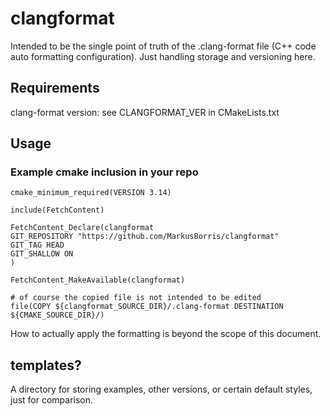 # clangformat

Intended to be the single point of truth of the .clang-format file (C++ code auto formatting configuration).
Just handling storage and versioning here.

## Requirements

clang-format version: see CLANGFORMAT_VER in CMakeLists.txt

## Usage

### Example cmake inclusion in your repo

```
cmake_minimum_required(VERSION 3.14)

include(FetchContent)

FetchContent_Declare(clangformat
GIT_REPOSITORY "https://github.com/MarkusBorris/clangformat"
GIT_TAG HEAD
GIT_SHALLOW ON
)

FetchContent_MakeAvailable(clangformat)

# of course the copied file is not intended to be edited
file(COPY ${clangformat_SOURCE_DIR}/.clang-format DESTINATION ${CMAKE_SOURCE_DIR}/)
```

How to actually apply the formatting is beyond the scope of this document.

## templates?

A directory for storing examples, other versions, or certain default styles,
just for comparison.
